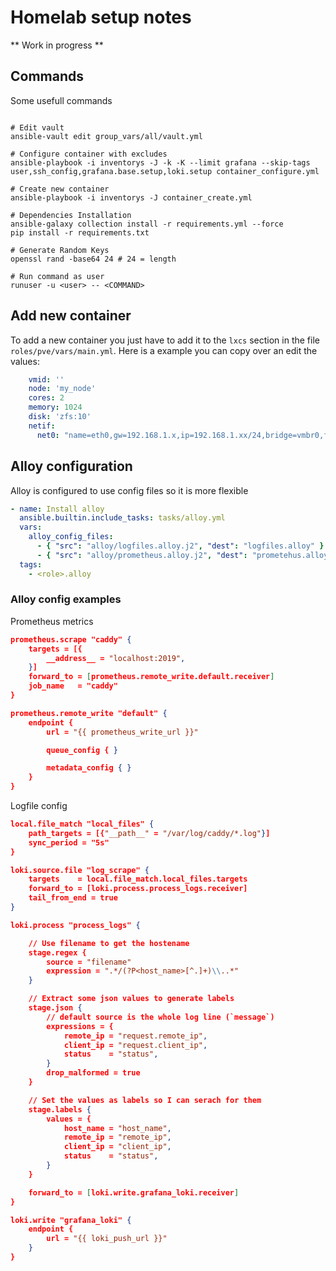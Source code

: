 # Homelab setup notes

** Work in progress **

## Commands

Some usefull commands

```shell

# Edit vault
ansible-vault edit group_vars/all/vault.yml

# Configure container with excludes
ansible-playbook -i inventorys -J -k -K --limit grafana --skip-tags user,ssh_config,grafana.base.setup,loki.setup container_configure.yml

# Create new container
ansible-playbook -i inventorys -J container_create.yml

# Dependencies Installation
ansible-galaxy collection install -r requirements.yml --force
pip install -r requirements.txt

# Generate Random Keys
openssl rand -base64 24 # 24 = length

# Run command as user
runuser -u <user> -- <COMMAND>
```

## Add new container

To add a new container you just have to add it to the `lxcs` section in the file `roles/pve/vars/main.yml`. Here is a example you can copy over an edit the values:

```yaml
    vmid: ''
    node: 'my_node'
    cores: 2
    memory: 1024
    disk: 'zfs:10'
    netif:
      net0: "name=eth0,gw=192.168.1.x,ip=192.168.1.xx/24,bridge=vmbr0,firewall=0,tag=1"
```

## Alloy configuration

Alloy is configured to use config files so it is more flexible

```yaml
- name: Install alloy
  ansible.builtin.include_tasks: tasks/alloy.yml
  vars:
    alloy_config_files:
      - { "src": "alloy/logfiles.alloy.j2", "dest": "logfiles.alloy" }
      - { "src": "alloy/prometheus.alloy.j2", "dest": "prometehus.alloy" }
  tags:
    - <role>.alloy
```

### Alloy config examples

Prometheus metrics
```json
prometheus.scrape "caddy" {
    targets = [{
        __address__ = "localhost:2019",
    }]
    forward_to = [prometheus.remote_write.default.receiver]
    job_name   = "caddy"
}

prometheus.remote_write "default" {
    endpoint {
        url = "{{ prometheus_write_url }}"

        queue_config { }

        metadata_config { }
    }
}
```

Logfile config
```json
local.file_match "local_files" {
    path_targets = [{"__path__" = "/var/log/caddy/*.log"}]
    sync_period = "5s"
}

loki.source.file "log_scrape" {
    targets    = local.file_match.local_files.targets
    forward_to = [loki.process.process_logs.receiver]
    tail_from_end = true
}

loki.process "process_logs" {

    // Use filename to get the hostename
    stage.regex {
        source = "filename"
        expression = ".*/(?P<host_name>[^.]+)\\..*"
    }

    // Extract some json values to generate labels
    stage.json {
        // default source is the whole log line (`message`)
        expressions = {
            remote_ip = "request.remote_ip",
            client_ip = "request.client_ip",
            status    = "status",
        }
        drop_malformed = true
    }

    // Set the values as labels so I can serach for them
    stage.labels {
        values = {
            host_name = "host_name",
            remote_ip = "remote_ip",
            client_ip = "client_ip",
            status    = "status",
        }
    }

    forward_to = [loki.write.grafana_loki.receiver]
}

loki.write "grafana_loki" {
    endpoint {
        url = "{{ loki_push_url }}"
    }
}
```
